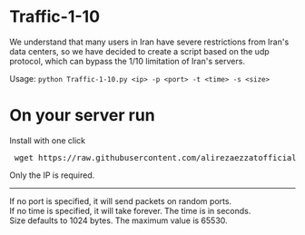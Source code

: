 

# Traffic-1-10
</b> We understand that many users in Iran have severe restrictions from Iran's data centers, so we have decided to create a
script based on the udp protocol, which can bypass the 1/10 limitation of Iran's servers.</br>

Usage: `python Traffic-1-10.py <ip> -p <port> -t <time> -s <size>`


 <h1> On your server run </h1>
 Install with one click 
<pre> wget https://raw.githubusercontent.com/alirezaezzatofficial/Traffic-1-10/main/setup.sh && bash setup.sh </pre>    
 

Only the IP is required.<hr>
If no port is specified, it will send packets on random ports.<br>
If no time is specified, it will take forever. The time is in seconds.<br>
Size defaults to 1024 bytes. The maximum value is 65530.<br>
  

